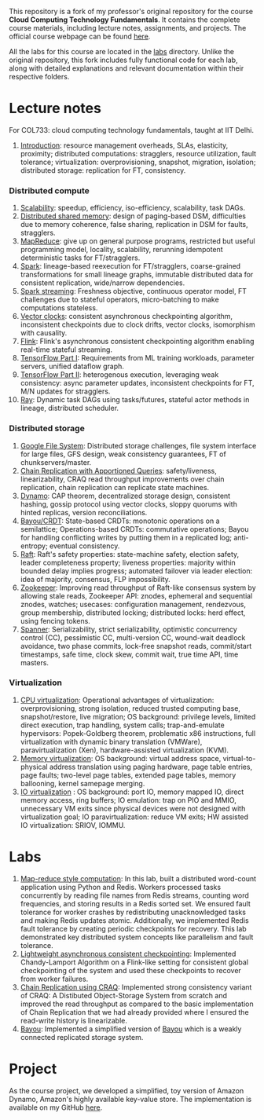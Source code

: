 This repository is a fork of my professor's original repository for the course **Cloud Computing Technology Fundamentals**. It contains the complete course materials, including lecture notes, assignments, and projects. The official course webpage can be found [here](https://abhilash-jindal.com/teaching/2024-1-col-733/).  

All the labs for this course are located in the [labs](./labs) directory. Unlike the original repository, this fork includes fully functional code for each lab, along with detailed explanations and relevant documentation within their respective folders.

# Lecture notes 
For COL733: cloud computing technology fundamentals, taught at IIT Delhi.

1. [Introduction](./why-cloud.md): resource management overheads, SLAs,
elasticity, proximity; distributed computations: stragglers, resource
utilization, fault tolerance; virtualization: overprovisioning, snapshot,
migration, isolation; distributed storage: replication for FT, consistency.

### Distributed compute
1. [Scalability](./compute-scalability.md): speedup, efficiency, iso-efficiency,
scalability, task DAGs.
2. [Distributed shared memory](./compute-dsm.md): design of paging-based DSM,
difficulties due to memory coherence, false sharing, replication in DSM for
faults, stragglers.
3. [MapReduce](./compute-mr.md): give up on general purpose programs, restricted
but useful programming model, locality, scalability, rerunning idempotent
deterministic tasks for FT/stragglers.
4. [Spark](./compute-rdd.md): lineage-based reexecution for FT/stragglers,
coarse-grained transformations for small lineage graphs, immutable distributed
data for consistent replication, wide/narrow dependencies.
5. [Spark streaming](./compute-dstreams.md): Freshness objective, continuous
operator model, FT challenges due to stateful operators, micro-batching to make
computations stateless.
6. [Vector clocks](./compute-vc.md): consistent asynchronous checkpointing
algorithm, inconsistent checkpoints due to clock drifts, vector clocks,
isomorphism with causality.
7. [Flink](./compute-flink.md): Flink's asynchronous consistent checkpointing
algorithm enabling real-time stateful streaming.
8. [TensorFlow Part I](./compute-tf-graph.md): Requirements from ML training
workloads, parameter servers, unified dataflow graph.
9. [TensorFlow Part II](./compute-tf): heterogenous execution, leveraging weak
consistency: async parameter updates, inconsistent checkpoints for FT, M/N
updates for stragglers.
10. [Ray](./compute-ray): Dynamic task DAGs using tasks/futures, stateful actor
methods in lineage, distributed scheduler. 

### Distributed storage
1. [Google File System](./storage-gfs.md): Distributed storage challenges, file
system interface for large files, GFS design, weak consistency guarantees, FT of
chunkservers/master.
2. [Chain Replication with Apportioned Queries](./storage-craq.md): safety/liveness,
linearizability, CRAQ read throughput improvements over chain replication, chain
replication can replicate state machines.
3. [Dynamo](./storage-dynamo.md): CAP theorem, decentralized storage design,
consistent hashing, gossip protocol using vector clocks, sloppy quorums with
hinted replicas, version reconciliations.
4. [Bayou/CRDT](./storage-ec.md): State-based CRDTs: monotonic operations on a 
semilattice; Operations-based CRDTs: commutative operations; Bayou for handling
conflicting writes by putting them in a replicated log; anti-entropy; eventual
consistency.
5. [Raft](./storage-raft.md): Raft's safety properties: state-machine safety,
election safety, leader completeness property; liveness properties: majority
within bounded delay implies progress; automated failover via leader election:
idea of majority, consensus, FLP impossibility. 
6. [Zookeeper](./storage-zookeeper.md): Improving read throughput of Raft-like
consensus system by allowing stale reads, Zookeeper API: znodes, ephemeral and 
sequential znodes, watches; usecases: configuration management, rendezvous,
group membership, distributed locking; distributed locks: herd effect, using
fencing tokens.
7. [Spanner](./storage-spanner.md): Serializability, strict serializability,
optimistic concurrency control (CC), pessimistic CC, multi-version CC,
wound-wait deadlock avoidance, two phase commits, lock-free snapshot reads,
commit/start timestamps, safe time, clock skew, commit wait, true time API,
time masters.

### Virtualization
1. [CPU virtualization](./virt-cpu.md): Operational advantages of
virtualization: overprovisioning, strong isolation, reduced trusted computing
base, snapshot/restore, live migration; OS background: privilege levels, limited
direct execution, trap handling, system calls; trap-and-emulate hypervisors: 
Popek-Goldberg theorem, problematic x86 instructions, full virtualization with
dynamic binary translation (VMWare), paravirtualization (Xen), hardware-assisted
virtualization (KVM).
2. [Memory virtualization](./virt-mem.md): OS background: virtual address space,
virtual-to-physical address translation using paging hardware, page table entries,
page faults; two-level page tables, extended page tables, memory ballooning,
kernel samepage merging.
3. [IO virtualization](./virt-io.md) : OS background: port IO, memory mapped IO,
direct memory access, ring buffers; IO emulation: trap on PIO and MMIO,
unnecessary VM exits since physical devices were not designed with
virtualization goal; IO paravirtualization: reduce VM exits; HW assisted IO
virtualization: SRIOV, IOMMU.

# Labs
1. [Map-reduce style computation](./labs/lab1): In this lab, built a distributed word-count application using Python and Redis. Workers processed tasks concurrently by reading file names from Redis streams, counting word frequencies, and storing results in a Redis sorted set. We ensured fault tolerance for worker crashes by redistributing unacknowledged tasks and making Redis updates atomic. Additionally, we implemented Redis fault tolerance by creating periodic checkpoints for recovery. This lab demonstrated key distributed system concepts like parallelism and fault tolerance.
2. [Lightweight asynchronous consistent checkpointing](./labs/lab2): Implemented Chandy-Lamport Algorithm on a Flink-like setting for consistent global checkpointing of the system and used these checkpoints to recover from worker failures.
3. [Chain Replication using CRAQ](./labs/lab3): Implemented strong consistency variant of CRAQ: A Distibuted Object-Storage System from scratch and improved the read throughput as compared to the basic implementation of Chain Replication that we had already provided where I ensured the read-write history is linearizable.
4. [Bayou](./labs/lab4): Implemented a simplified version of [Bayou](https://people.eecs.berkeley.edu/~brewer/cs262b/update-conflicts.pdf) which is a weakly connected replicated storage system.

# Project
As the course project, we developed a simplified, toy version of Amazon Dynamo, Amazon's highly available key-value store. The implementation is available on my GitHub [here](https://github.com/RishabhS21/Dynamo-Amazon-s-Highly-Available-Key-value-Store).
